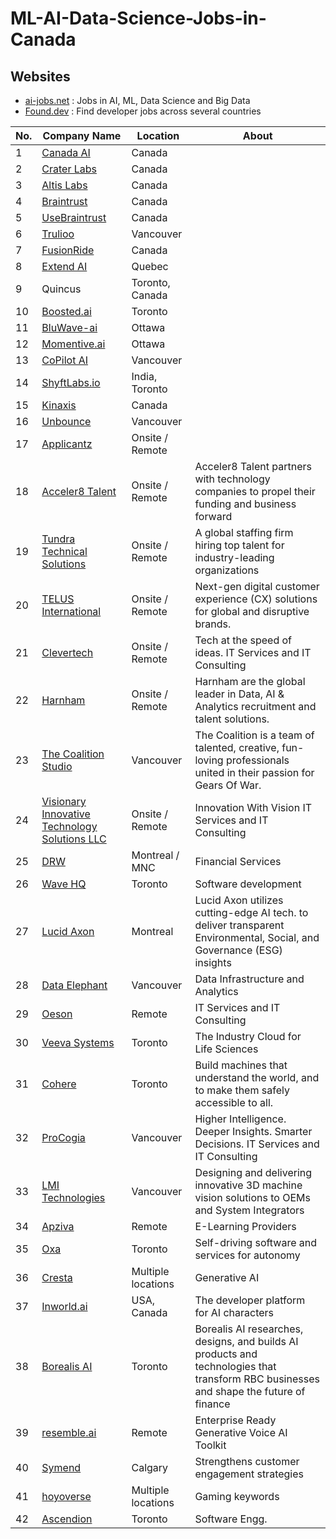 # ML-AI-Data-Science-Jobs-in-Canada

## Websites
- [ai-jobs.net](https://ai-jobs.net/) : Jobs in AI, ML, Data Science and Big Data
- [Found.dev](https://found.dev/?search=&type=&page=1) : Find developer jobs across several countries

| No. | Company Name | Location | About | 
|-----|--------------|-----------|--------|
| 1   | [Canada AI](http://www.canada.ai/directory#) | Canada | |
| 2   | [Crater Labs](https://craterlabs.io/) | Canada | |
| 3   | [Altis Labs](https://www.altislabs.com/) | Canada | |
| 4   | [Braintrust](https://www.usebraintrust.com/) | Canada | |
| 5   | [UseBraintrust](http://usebraintrust.com) | Canada | |
| 6   | [Trulioo](http://trulioo.com) | Vancouver| |
| 7   | [FusionRide](http://fusionride.com) | Canada | |
| 8   | [Extend AI](http://extend.ai) | Quebec | |
| 9   | Quincus | Toronto, Canada | |
| 10  | [Boosted.ai](http://Boosted.ai) | Toronto  ||
| 11  | [BluWave-ai](http://Bluwave-ai.com) | Ottawa  ||
| 12  | [Momentive.ai](http://Momentive.ai) | Ottawa | |
| 13  | [CoPilot AI](http://copilotai.com) | Vancouver | |
| 14  | [ShyftLabs.io](http://ShyftLabs.io) | India, Toronto | |
| 15  | [Kinaxis](http://kinaxis.com/) | Canada | |
| 16  | [Unbounce](https://unbounce.com/) | Vancouver | |
| 17  | [Applicantz](https://www.applicantz.com/) | Onsite / Remote | |
| 18  | [Acceler8 Talent](https://www.acceler8talent.com/) | Onsite / Remote | Acceler8 Talent partners with technology companies to propel their funding and business forward|
| 19  | [Tundra Technical Solutions](https://tundra.talentnet.community/) | Onsite / Remote | A global staffing firm hiring top talent for industry-leading organizations|
| 20  | [TELUS International](https://www.telusinternational.com/) | Onsite / Remote | Next-gen digital customer experience (CX) solutions for global and disruptive brands.|
| 21  | [Clevertech](https://clevertech.biz/remote-jobs?ct_source=linkedin) | Onsite / Remote | Tech at the speed of ideas. IT Services and IT Consulting| 
| 22  | [Harnham](https://www.harnham.com/) | Onsite / Remote | Harnham are the global leader in Data, AI & Analytics recruitment and talent solutions.| 
| 23 | [The Coalition Studio](https://www.thecoalitionstudio.com/) | Vancouver | The Coalition is a team of talented, creative, fun-loving professionals united in their passion for Gears Of War.|
| 24 | [Visionary Innovative Technology Solutions LLC](https://www.vitsus.com/) | Onsite / Remote | Innovation With Vision IT Services and IT Consulting |
| 25 | [DRW](https://drw.com/) | Montreal / MNC | Financial Services |
| 26 | [Wave HQ](https://www.waveapps.com/) | Toronto | Software development | 
| 27 | [Lucid Axon](https://lucidaxon.com/) | Montreal | Lucid Axon utilizes cutting-edge AI tech. to deliver transparent Environmental, Social, and Governance (ESG) insights |
| 28 | [Data Elephant](https://www.dataelephant.com/) | Vancouver | Data Infrastructure and Analytics |
| 29 | [Oeson](https://www.oeson.in/) | Remote | IT Services and IT Consulting |
| 30 | [Veeva Systems](https://www.veeva.com/) | Toronto | The Industry Cloud for Life Sciences |
| 31 | [Cohere](https://cohere.com/) | Toronto | Build machines that understand the world, and to make them safely accessible to all. |
| 32 | [ProCogia](https://procogia.com/) | Vancouver | Higher Intelligence. Deeper Insights. Smarter Decisions. IT Services and IT Consulting |
| 33 | [LMI Technologies](https://lmi3d.com/) | Vancouver | Designing and delivering innovative 3D machine vision solutions to OEMs and System Integrators |
| 34 | [Apziva](https://www.apziva.com/) | Remote | E-Learning Providers |
| 35 | [Oxa](https://oxa.tech/) | Toronto | Self-driving software and services for autonomy |
| 36 | [Cresta](https://jobs.lever.co/cresta) | Multiple locations | Generative AI |
| 37 | [Inworld.ai](https://inworld.ai/careers#job-openings) | USA, Canada | The developer platform for AI characters |
| 38 | [Borealis AI](https://www.borealisai.com/) | Toronto | Borealis AI researches, designs, and builds AI products and technologies that transform RBC businesses and shape the future of finance|
| 39 | [resemble.ai](https://www.resemble.ai/) | Remote | Enterprise Ready Generative Voice AI Toolkit |
| 40 | [Symend](https://symend.com/) | Calgary | Strengthens customer engagement strategies |
| 41 | [hoyoverse](https://www.hoyoverse.com/en-us) | Multiple locations | Gaming keywords |
| 42 | [Ascendion](https://ascendion.com/) | Toronto | Software Engg. |
